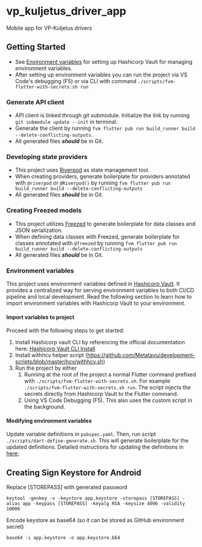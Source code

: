 # vp_kuljetus_driver_app

Mobile app for VP-Kuljetus drivers

## Getting Started

- See [Environment variables](#environment-variables) for setting up Hashicorp Vault for managing environment variables.
- After setting up environment variables you can run the project via VS Code's debugging (F5) or via CLI with command `./scripts/fvm-flutter-with-secrets.sh run`

### Generate API client

- API client is linked through git submodule. Initialize the link by running `git submodule update --init` in terminal.
- Generate the client by running `fvm flutter pub run build_runner build --delete-conflicting-outputs`.
- All generated files ***should*** be in Git.

### Developing state providers

- This project uses [Riverpod](https://riverpod.dev/docs/essentials/first_request) as state management tool.
- When creating providers, generate boilerplate for providers annotated with `@riverpod` or `@Riverpod()` by running `fvm flutter pub run build_runner build --delete-conflicting-outputs`
- All generated files ***should*** be in Git.

### Creating Freezed models

- This project utilizes [Freezed](https://pub.dev/packages/freezed#changing-the-behavior-for-a-specific-model) to generate boilerplate for data classes and JSON serialization.
- When defining data classes with Freezed, generate boilerplate for classes annotated with `@freezed` by running `fvm flutter pub run build_runner build --delete-conflicting-outputs`
- All generated files ***should*** be in Git.

### Environment variables

This project uses environment variables defined in [Hashicorp Vault](https://hashicorp.com). It provides a centralized way for serving environment variables to both CI/CD pipeline and local development. Read the following section to learn how to import environment variables with Hashicorp Vault to your environment.

#### Import variables to project

Proceed with the following steps to get started:

1. Install Hashicorp vault CLI by referencing the official documentation here: [Hashicorp Vault CLI Install](https://developer.hashicorp.com/vault/install)
2. Install withhcv helper script (https://github.com/Metatavu/development-scripts/blob/master/hcv/withhcv.sh)
3. Run the project by either
   1. Running at the root of the project a normal Flutter command prefixed with `./scripts/fvm-flutter-with-secrets.sh`. For example `./scripts/fvm-flutter-with-secrets.sh run`. The script injects the secrets directly from Hashicorp Vault to the Flutter command.
   2. Using VS Code Debugging (F5). This also uses the custom script in the background.

#### Modifying environment variables

Update variable definitions in `pubspec.yaml`. Then, run script `./scripts/dart-define-generate.sh`. This will generate boilerplate for the updated definitions. Detailed instructions for updating the definitions in [here](https://github.com/Mankeli-Software/dart_define?tab=readme-ov-file#quick-start-);

## Creating Sign Keystore for Android

Replace [STOREPASS] with generated password

    keytool -genkey -v -keystore app.keystore -storepass [STOREPASS] -alias app -keypass [STOREPASS] -keyalg RSA -keysize 4096 -validity 10000

Encode keystore as base64 (so it can be stored as GitHub environment secret)

    base64 -i app.keystore -o app.keystore.b64
